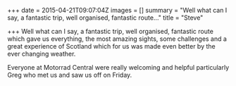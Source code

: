 +++
date = 2015-04-21T09:07:04Z
images = []
summary = "Well what can I say, a fantastic trip, well organised, fantastic route..."
title = "Steve"

+++
Well what can I say, a fantastic trip, well organised, fantastic route which gave us everything, the most amazing sights, some challenges and a great experience of Scotland which for us was made even better by the ever changing weather.

Everyone at Motorrad Central were really welcoming and helpful particularly Greg who met us and saw us off on Friday.